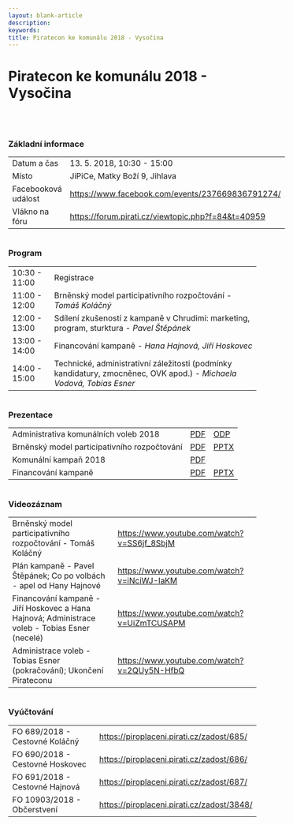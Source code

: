 ```yaml
---
layout: blank-article
description: 
keywords: 
title: Piratecon ke komunálu 2018 - Vysočina
---
```


<div class="pce-hero pce-hero--entry">
    <div class="pce-hero__content">
        <h1 class="c-page-title">Piratecon ke komunálu 2018 - Vysočina</h1><br><br>        
    </div>
</div>
<div class="row o-section-block c-emphasized-text">
    <div class="medium-12 large-12 columns">
        <section class="o-section">
            <div class="o-secion-header o-section-header--bordered">
                <h3 class="o-section__heading t-h4-super">Základní informace</h3>
            </div>
            <div class="u-1margin--top">
                <table>
                  <tr>
                    <td>Datum a čas</td>
                    <td>13. 5. 2018, 10:30 - 15:00</td>
                  </tr>
                  <tr>
                    <td>Místo</td>
                    <td>JiPiCe, Matky Boží 9, Jihlava</td>
                  </tr>
                  <tr>
                    <td>Facebooková událost</td>
                    <td><a href="https://www.facebook.com/events/237669836791274/" target="_blank">https://www.facebook.com/events/237669836791274/</a></td>
                  </tr>
                  <tr>
                    <td>Vlákno na fóru</td>
                    <td><a href="https://forum.pirati.cz/viewtopic.php?f=84&t=40959" target="_blank">https://forum.pirati.cz/viewtopic.php?f=84&t=40959</a></td>
                  </tr>                  
                </table>
            </div>
        </section>
    </div>
    <div class="medium-12 large-12 columns">
        <section class="o-section">
            <div class="o-secion-header o-section-header--bordered">
                <h3 class="o-section__heading t-h4-super">Program</h3>
            </div>
            <div class="u-1margin--top">
                <table>
                  <tr>
                    <td>10:30 - 11:00</td>
                    <td>Registrace</td>
                  </tr>
                  <tr>
                    <td>11:00 - 12:00</td>
                    <td>Brněnský model participativního rozpočtování - <i>Tomáš Koláčný</i></td>
                  </tr>
                  <tr>
                    <td>12:00 - 13:00</td>
                    <td>Sdílení zkušeností z kampaně v Chrudimi: marketing, program, sturktura - <i>Pavel Štěpánek</i></td>
                  </tr>
                  <tr>
                    <td>13:00 - 14:00</td>
                    <td>Financování kampaně - <i>Hana Hajnová, Jiří Hoskovec</i></td>
                  </tr>
                  <tr>
                    <td>14:00 - 15:00</td>
                    <td>Technické, administrativní záležitosti (podmínky kandidatury, zmocněnec, OVK apod.) - <i>Michaela Vodová, Tobias Esner</i></td>
                  </tr>
                </table>
            </div>
        </section>
    </div>
    <div class="medium-12 large-12 columns">
        <section class="o-section">
            <div class="o-secion-header o-section-header--bordered">
                <h3 class="o-section__heading t-h4-super">Prezentace</h3>
            </div>
            <div class="u-1margin--top">
                <table>
                  <tr>
                    <td>Administrativa komunálních voleb 2018</td>
                    <td><a href="">PDF</a></td>
                    <td><a href="">ODP</a></td>
                  </tr>
                  <tr>
                    <td>Brněnský model participativního rozpočtování</td>
                    <td><a href="">PDF</a></td>
                    <td><a href="">PPTX</a></td>
                  </tr>
                  <tr>
                    <td>Komunální kampaň 2018</td>
                    <td><a href="">PDF</a></td>
                    <td></td>
                  </tr>
                  <tr>
                    <td>Financování kampaně</td>
                    <td><a href="">PDF</a></td>
                    <td><a href="">PPTX</a></td>
                  </tr>
                </table>
            </div>
        </section>
    </div>
    <div class="medium-12 large-12 columns">
        <section class="o-section">
            <div class="o-secion-header o-section-header--bordered">
                <h3 class="o-section__heading t-h4-super">Videozáznam</h3>
            </div>
            <div class="u-1margin--top">
                <table>
                  <tr>
                    <td>Brněnský model participativního rozpočtování - Tomáš Koláčný</td>
                    <td><a href="https://www.youtube.com/watch?v=SS6jf_8SbjM" target="_blank">https://www.youtube.com/watch?v=SS6jf_8SbjM</a></td>
                  </tr>
                  <tr>
                    <td>Plán kampaně - Pavel Štěpánek; Co po volbách - apel od Hany Hajnové</td>
                    <td><a href="https://www.youtube.com/watch?v=iNciWJ-IaKM" target="_blank">https://www.youtube.com/watch?v=iNciWJ-IaKM</a></td>
                  </tr>
                  <tr>
                    <td>Financování kampaně - Jiří Hoskovec a Hana Hajnová; Administrace voleb - Tobias Esner (necelé)</td>
                    <td><a href="https://www.youtube.com/watch?v=UiZmTCUSAPM" target="_blank">https://www.youtube.com/watch?v=UiZmTCUSAPM</a></td>
                  </tr>
                  <tr>
                    <td>Administrace voleb - Tobias Esner (pokračování); Ukončení Pirateconu</td>
                    <td><a href="https://www.youtube.com/watch?v=2QUy5N-HfbQ" target="_blank">https://www.youtube.com/watch?v=2QUy5N-HfbQ</a></td>
                  </tr>
                </table>
            </div>
        </section>
    </div>
    <div class="medium-12 large-12 columns">
        <section class="o-section">
            <div class="o-secion-header o-section-header--bordered">
                <h3 class="o-section__heading t-h4-super">Vyúčtování</h3>
            </div>
            <div class="u-1margin--top">
                <table>
                  <tr>
                    <td>FO 689/2018 - Cestovné Koláčný</td>
                    <td><a href="https://piroplaceni.pirati.cz/zadost/685/" target="_blank">https://piroplaceni.pirati.cz/zadost/685/</a></td>                    
                  </tr>
                  <tr>
                    <td>FO 690/2018 - Cestovné Hoskovec</td>
                    <td><a href="https://piroplaceni.pirati.cz/zadost/686/" target="_blank">https://piroplaceni.pirati.cz/zadost/686/</a></td>
                  </tr>
                  <tr>
                    <td>FO 691/2018 - Cestovné Hajnová</td>
                    <td><a href="https://piroplaceni.pirati.cz/zadost/687/" target="_blank">https://piroplaceni.pirati.cz/zadost/687/</a></td>
                  </tr>
                  <tr>
                    <td>FO 10903/2018 - Občerstvení</td>
                    <td><a href="https://piroplaceni.pirati.cz/zadost/3848/" target="_blank">https://piroplaceni.pirati.cz/zadost/3848/</a></td>
                  </tr>
                </table>
            </div>
        </section>
    </div>
</div>

